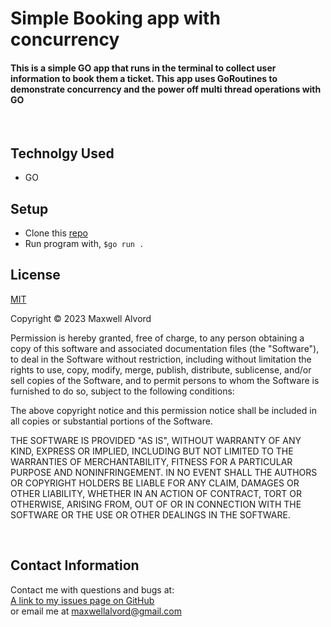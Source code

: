 # Simple Booking app with concurrency

#### This is a simple GO app that runs in the terminal to collect user information to book them a ticket. This app uses GoRoutines to demonstrate concurrency and the power off multi thread operations with GO 

<br>

## Technolgy Used
* GO

## Setup
* Clone this [repo](https://github.com/maxwellalvord/Booking-app-GO)
* Run program with, `$go run . `

## License
[MIT](https://opensource.org/osd)

Copyright &copy;
2023 Maxwell Alvord

Permission is hereby granted, free of charge, to any person obtaining a copy of this software and associated documentation files (the "Software"), to deal in the Software without restriction, including without limitation the rights to use, copy, modify, merge, publish, distribute, sublicense, and/or sell copies of the Software, and to permit persons to whom the Software is furnished to do so, subject to the following conditions:

The above copyright notice and this permission notice shall be included in all copies or substantial portions of the Software.

THE SOFTWARE IS PROVIDED "AS IS", WITHOUT WARRANTY OF ANY KIND, EXPRESS OR IMPLIED, INCLUDING BUT NOT LIMITED TO THE WARRANTIES OF MERCHANTABILITY, FITNESS FOR A PARTICULAR PURPOSE AND NONINFRINGEMENT. IN NO EVENT SHALL THE AUTHORS OR COPYRIGHT HOLDERS BE LIABLE FOR ANY CLAIM, DAMAGES OR OTHER LIABILITY, WHETHER IN AN ACTION OF CONTRACT, TORT OR OTHERWISE, ARISING FROM, OUT OF OR IN CONNECTION WITH THE SOFTWARE OR THE USE OR OTHER DEALINGS IN THE SOFTWARE.

<br>

## Contact Information
Contact me with questions and bugs at: <br>
[A link to my issues page on GitHub](https://github.com/maxwellalvord/Booking-app-GO/issues)<br>
or email me at <a href = "mailto:maxwellalvord@gmail.com">maxwellalvord@gmail.com</a>